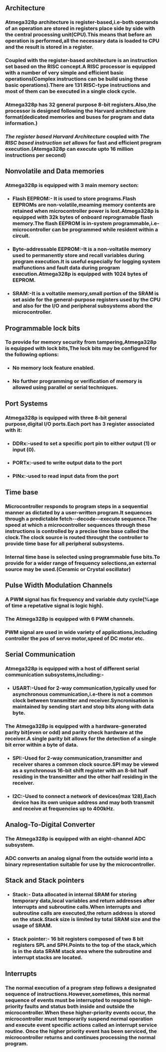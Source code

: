 ## Architecture
### Atmega328p architecture is register-based,i.e-both operands of an operation are stored in registers place side by side with the central processing unit(CPU).This means that before an operation is performed,all the necessary data is loaded to CPU and the result is stored in a register.

### Coupled with the register-based architecture is an instruction set based on the RISC concept.A RISC processor is equipped with a number of very simple and efficient basic operations(Complex instructions can be build using these basic operations).There are 131 RISC-type instructions and most of them can be executed in a single clock cycle.

### Atmega328p has 32 general purpose 8-bit registers.Also,the processor is designed following the Harvard architecture format(dedicated memories and buses for program and data information.) 

### *The register based Harvard Architecture* coupled with  *The RISC based instruction set* allows for fast and efficient program execution.(Atemga328p can execute upto 16 million instructions per second)

## Nonvolatile and Data memories
### Atmega328p is equipped with 3 main memory secton:
* ### Flash EEPROM:- It is used to store programs.Flash EEPROMs are non-volatile,meaming memory contents are retained when microcontroller power is lost.Atmega328p is equipped with 32k bytes of onboard reprogramable flash memory.The flash EEPROM is in-system programmable,i.e-microcontroller can be programmed while resident within a circuit.

* ### Byte-addressable EEPROM:-It is a non-voltatile memory used to permanently store and recall variables during program execution.It is useful especially for logging system malfunctions and fault data during program execution.Atmega328p is equipped with 1024 bytes of EEPROM.

* ### SRAM:-It is a voltatile memory,small portion of the SRAM is set aside for the general-purpose registers used by the CPU and also for the I/O and peripheral subsystems abord the microcontroller.

## Programmable lock bits
### To provide for memory security from tampering,Atmega328p is equipped with lock bits,The lock bits may be configured for the following options:
* ### No memory lock feature enabled.
* ### No further programming or verification of memory is allowed using parallel or serial techniques.

## Port Systems
### Atmega328p is equipped with three 8-bit general purpose,digital I/O ports.Each port has 3 register associated with it:
* ### DDRx:-used to set a specific port pin to either output (1) or input (0).
* ### PORTx:-used to write output data to the port
* ### PINx:-used to read input data from the port

## Time base
### Microcontroller responds to program steps in a sequential manner as dictated by a user-written program.It sequences through a predictable fetch--decode--execute sequence.The speed at which a microcontroller sequences through these instructions is controlled by a precise time base called the clock.The clock source is routed throught the controller to provide time base for all peripheral subsystems.

### Internal time base is selected using programmable fuse bits.To provide for a wider range of frequency selections,an external source may be used.(Ceramic or Crystal oscillator)

## Pulse Width Modulation Channels
### A PWM signal has fix frequency and variable duty cycle(%age of time a repetative signal is logic high).
### The Atmega328p is equipped with 6 PWM channels.
### PWM signal are used in wide variety of applications,including controller the pos of servo motor,speed of DC motor etc.

## Serial Communication
### Atmega328p is equipped with a host of different serial communication subsystems,including:-
* ### USART:-Used for 2-way communication,typically used for asynchronous communication,i.e-there is not a common clock between transmitter and receiver.Syncronisation is maintained by sending start and stop bits along with data byte.
### The Atmega328p is equipped with a hardware-generated parity bit(even or odd) and parity check hardware at the receiver.A single parity bit allows for the detection of a single bit error within a byte of data.

* ### SPI:-Used for 2-way communication,transmitter and receiver shares a common clock source.SPI may be viewed as a synchronous 16-bit shift register with an 8-bit half residing in the transmitter and the other half residing in the receiver.

* ### I2C:-Used to connect a network of devices(max 128),Each device has its own unique address and may both transmit and receive at frequencies up to 400kHz.

## Analog-To-Digital Converter
### The Atmega328p is equipped with an eight-channel ADC subsystem.
### ADC converts an analog signal from the outside world into a binary representation suitable for use by the microcontroller.

## Stack and Stack pointers
* ### Stack:- Data allocated in internal SRAM for storing temporary data,local variables and return addresses after interrupts and subroutine calls.When interrupts and subroutine calls are executed,the return address is stored on the stack.Stack size is limited by total SRAM size and the usage of SRAM.

* ### Stack pointer:- 16 bit registers composed of two 8 bit registers SPL and SPH.Points to the top of the stack,which is in the data SRAM stack area where the subroutine and interrupt stacks are located.

## Interrupts
### The normal execution of a program step follows a designated sequence of instructions.However,sometimes, this normal sequence of events must be interrupted to respond to high-priority faults and status both inside and outside the microcontroller.When these higher-priority events occur, the microcontroller must temporarily suspend normal operation and execute event specific actions called an interrupt service routine. Once the higher priority event has been serviced, the microcontroller returns and continues processing the normal program.
